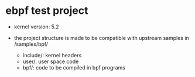 # ebpf test project

- kernel version: 5.2

- the project structure is made to be compatible with upstream samples in /samples/bpf/
  - include/: kernel headers
  - user/: user space code
  - bpf/: code to be compiled in bpf programs
